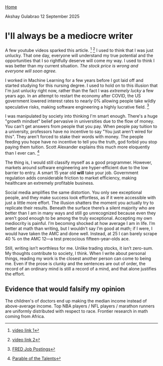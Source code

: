 [Home](./index.html)

Akshay Gulabrao 12 September 2025

# I'll always be a mediocre writer

A few youtube videos sparked this article. [^1] [^2] I used to think that I was just unlucky. That one day, everyone will understand my true potential and the opportunities that I so rightfully deserve will come my way. I used to think I was better than my current situation. *The stock price is wrong and everyone will soon agree.*

I worked in Machine Learning for a few years before I got laid off and started studying for this nursing degree. I used to hold on to this illusion that I'm just unlucky right now, rather than the fact I was *extremely lucky* a few years ago. In an attempt to restart the economy after COVID, the US government lowered interest rates to nearly 0% allowing people take wildly speculative risks, making software engineering a highly lucrative field. [^3]

I was manipulated by society into thinking I'm smart enough. There's a huge "growth mindset" belief pervasive in universities due to the flow of money. You can't get answers from people that you pay. When people pay tuition to a university, professors have no incentive to say "You just aren't wired for this". They aren't forced to stake their words with money. The people feeding you hope have no incentive to tell you the truth, god forbid you stop paying them tuition. Scott Alexander explains this much more eloquently than I ever can. [^4]

The thing is, I would still classify myself as a good programmer. However, markets around software engineering are hyper-efficient due to the low barrier to entry. A smart 15 year old **will** take your job. Government regulation adds considerable friction to market efficiency, making healthcare an extremely profitable business.

Social media amplifies the same distortion.  You only see exceptional people, and they make success look effortless, as if it were accessible with just a little more effort.  The illusion shatters the moment you actually try to replicate their results.  Beneath the surface there’s a silent majority who are better than I am in many ways and still go unrecognized because even they aren’t good enough to be among the truly exceptional.
Accepting my own mediocrity is painful.  I’m becoming shocked at how average I am in life.  I’m better at math than writing, but I wouldn’t say I’m good at math; if I were, I would have taken the AMC and done well.  Instead, at 25 I can barely scrape 40 % on the AMC 12—a test precocious fifteen-year-olds ace.

Still, writing isn’t worthless for me.  Unlike trading stocks, it isn’t zero-sum.  My thoughts contribute to society, I think.  When I write about personal things, reading my work is the closest another person can come to being me.  Even if the prose is clunky and the sentences are out of order, the record of an ordinary mind is still a record of a mind, and that alone justifies the effort.

## Evidence that would falsify my opinion

The children's of doctors end up making the median income instead of above-average income. Top NBA players / NFL players / marathon runners are uniformly distributed with respect to race. Frontier research in math coming from Africa. 


[^1]: [video link 1](https://www.youtube.com/watch?v=6ptXyabTDI4&ab_channel=IShowEditzzz)
[^2]: [video link 2](https://www.youtube.com/watch?v=ySvssNeq2yo&ab_channel=WellingtonIndependent)
[^3]: [FRED Job Postings](https://fred.stlouisfed.org/series/IHLIDXUSTPSOFTDEVE)
[^4]: [Parable of the Talents](https://www.lesswrong.com/s/WnTvZdXz2q9ySfr4o/p/zwDz9pgT43fRczkB4)